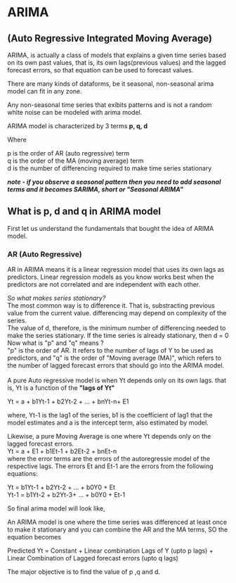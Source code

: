 # ARIMA
## (Auto Regressive Integrated Moving Average)

ARIMA, is actually a class of models that explains a given time series based on its own past values, that is, its own lags(previous values) and the lagged forecast errors, so that equation can be used to forecast values. <br>

There are many kinds of dataforms, be it seasonal, non-seasonal arima model can fit in any zone. <br>

Any non-seasonal time series that exibits patterns and is not a random white noise can be modeled with arima model. <br>

ARIMA model is characterized by 3 terms <b> p, q, d </b> <br>

Where <br>

p is the order of AR (auto regressive) term <br>
q is the order of the MA (moving average) term <br>
d is the number of differencing required to make time series stationary <br>

<b><i>note - if you observe a seasonal pattern then you need to add seasonal terms and it becomes SARIMA, short or "Seasonal ARIMA"</i></b> <br> 

## What is p, d and q in ARIMA model

First let us understand the fundamentals that bought the idea of ARIMA model.
### AR (Auto Regressive)
AR in ARIMA means it is a linear regression model that uses its own lags as predictors. Linear regression models as you know works best when the predictors are not correlated and are independent with each other. <br>

<i> So what makes series stationary? </i> <br>
The most common way is to difference it. That is, substracting previous value from the current value. differencing may depend on complexity of the series. <br>
The value of d, therefore, is the minimum number of differencing needed to make the series stationary. If the time series is already stationary, then d = 0 <br>
Now what is "p" and "q" means ? <br>
"p" is the order of AR. It refers to the number of lags of Y to be used as predictors, and "q" is the order of "Moving average (MA)", which refers to the number of lagged forecast errors that should go into the ARIMA model. <br>
<br>
A pure Auto regressive model is when Yt depends only on its own lags. that is, Yt is a function of the <b>"lags of Yt"</b> <br>

Yt = a + b1Yt-1 + b2Yt-2 + ... + bnYt-n+ E1 <br>

where, Yt-1 is the lag1 of the series, b1 is the coefficient of lag1 that the model estimates and a is the intercept term, also estimated by model. <br>

Likewise, a pure Moving Average is one where Yt depends only on the lagged forecast errors. <br>
Yt = a + E1 + b1Et-1 + b2Et-2 + bnEt-n <br>
where the error terms are the errors of the autoregressie model of the respective lags. The errors Et and Et-1 are the errors from the following equations: <br>

Yt = b1Yt-1 + b2Yt-2 + ... + b0Y0 + Et <br>
Yt-1 = b1Yt-2 + b2Yt-3+ ... + b0Y0 + Et-1 <br>

So final arima model will look like, <br>

An ARIMA model is one where the time series was differenced at least once to make it stationary and you can combine the AR and the MA terms, SO the equation becomes <br>

Predicted Yt = Constant + Linear combination Lags of Y (upto p lags) + Linear Combination of Lagged forecast errors (upto q lags) <br>

The major objective is to find the value of p ,q and d. <br>







